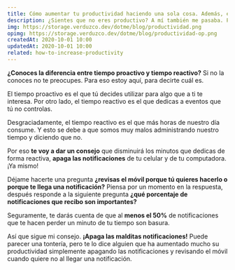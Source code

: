 ```yaml
---
title: Cómo aumentar tu productividad haciendo una sola cosa. Además, es rápida
description: ¿Sientes que no eres productivo? A mí también me pasaba. Pero descubrí cómo aumentar mi productividad haciendo algo muy simple. Y no es nada motivacional.
img: https://storage.verduzco.dev/dotme/blog/productividad.png
opimg: https://storage.verduzco.dev/dotme/blog/productividad-op.png
createdAt: 2020-10-01 10:00
updatedAt: 2020-10-01 10:00
related: how-to-increase-productivity
---
```


**¿Conoces la diferencia entre tiempo proactivo y tiempo reactivo?** Si no la conoces no te preocupes. Para eso estoy aquí, para decirte cuál es. 

El tiempo proactivo es el que tú decides utilizar para algo que a ti te interesa. Por otro lado, el tiempo reactivo es el que dedicas a eventos que tú no controlas. 

Desgraciadamente, el tiempo reactivo es el que más horas de nuestro día consume. Y esto se debe a que somos muy malos administrando nuestro tiempo y diciendo que no. 

Por eso **te voy a dar un consejo** que disminuirá los minutos que dedicas de forma reactiva, **apaga las notificaciones** de tu celular y de tu computadora. ¡Ya mismo! 

Déjame hacerte una pregunta **¿revisas el móvil porque tú quieres hacerlo o porque te llega una notificación?** Piensa por un momento en la respuesta, después responde a la siguiente pregunta **¿qué porcentaje de notificaciones que recibo son importantes?** 

Seguramente, te darás cuenta de que al **menos el 50%** de notificaciones que te hacen perder un minuto de tu tiempo son basura. 

Así que sigue mi consejo. **¡Apaga las malditas notificaciones!** Puede parecer una tontería, pero te lo dice alguien que ha aumentado mucho su productividad simplemente apagando las notificaciones y revisando el móvil cuando quiere no al llegar una notificación.  